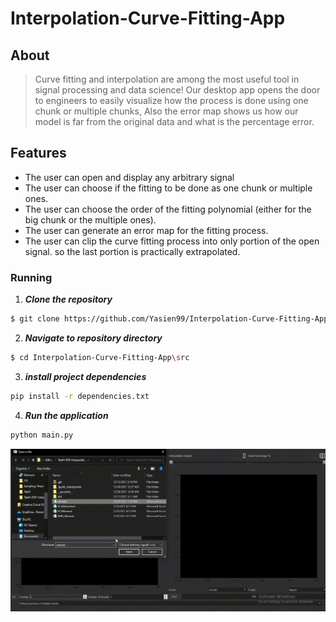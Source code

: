 # Interpolation-Curve-Fitting-App

## About

>Curve fitting and interpolation are among the most useful tool in signal processing and data science! Our desktop app opens the door to engineers to easily visualize how the process is done using one chunk or multiple chunks, Also the error map shows us how our model is far from the original data and what is the percentage error.

## Features
- The user can open and display any arbitrary signal
- The user can choose if the fitting to be done as one chunk or multiple ones.
- The user can choose the order of the fitting polynomial (either for the big chunk or the multiple ones).
- The user can generate an error map for the fitting process.
- The user can clip the curve fitting process into only portion of the open signal. so the last portion is practically extrapolated.


### Running

1. **_Clone the repository_**

```sh
$ git clone https://github.com/Yasien99/Interpolation-Curve-Fitting-App.git
```
2. **_Navigate to repository directory_**
```sh
$ cd Interpolation-Curve-Fitting-App\src

```
3. **_install project dependencies_**
```sh
pip install -r dependencies.txt
```
4. **_Run the application_**
```sh
python main.py
```

<div align="center">
  <img src="docs/shot.gif" />
</div>
